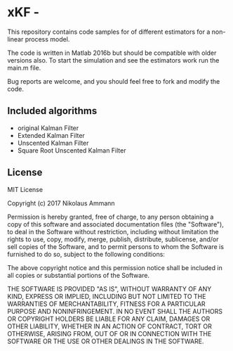 # xKF - 

This repository contains code samples for of different estimators for a non-linear process model.

The code is written in Matlab 2016b but should be compatible with older versions also. To start the simulation and see the estimators work run the main.m file. 

Bug reports are welcome, and you should feel free to fork and modify the code.

## Included algorithms
* original Kalman Filter
* Extended Kalman Filter
* Unscented Kalman Filter
* Square Root Unscented Kalman Filter

## License

MIT License

Copyright (c) 2017 Nikolaus Ammann

Permission is hereby granted, free of charge, to any person obtaining a copy of this software and associated documentation files (the "Software"), to deal in the Software without restriction, including without limitation the rights to use, copy, modify, merge, publish, distribute, sublicense, and/or sell copies of the Software, and to permit persons to whom the Software is furnished to do so, subject to the following conditions:

The above copyright notice and this permission notice shall be included in all copies or substantial portions of the Software.

THE SOFTWARE IS PROVIDED "AS IS", WITHOUT WARRANTY OF ANY KIND, EXPRESS OR IMPLIED, INCLUDING BUT NOT LIMITED TO THE WARRANTIES OF MERCHANTABILITY, FITNESS FOR A PARTICULAR PURPOSE AND NONINFRINGEMENT. IN NO EVENT SHALL THE AUTHORS OR COPYRIGHT HOLDERS BE LIABLE FOR ANY CLAIM, DAMAGES OR OTHER LIABILITY, WHETHER IN AN ACTION OF CONTRACT, TORT OR OTHERWISE, ARISING FROM, OUT OF OR IN CONNECTION WITH THE SOFTWARE OR THE USE OR OTHER DEALINGS IN THE SOFTWARE.
